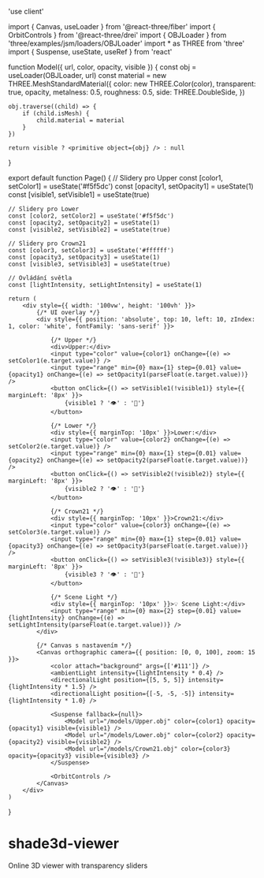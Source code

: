 'use client'

import { Canvas, useLoader } from '@react-three/fiber'
import { OrbitControls } from '@react-three/drei'
import { OBJLoader } from 'three/examples/jsm/loaders/OBJLoader'
import * as THREE from 'three'
import { Suspense, useState, useRef } from 'react'

function Model({ url, color, opacity, visible }) {
    const obj = useLoader(OBJLoader, url)
    const material = new THREE.MeshStandardMaterial({
        color: new THREE.Color(color),
        transparent: true,
        opacity,
        metalness: 0.5,
        roughness: 0.5,
        side: THREE.DoubleSide,
    })

    obj.traverse((child) => {
        if (child.isMesh) {
            child.material = material
        }
    })

    return visible ? <primitive object={obj} /> : null
}

export default function Page() {
    // Slidery pro Upper
    const [color1, setColor1] = useState('#f5f5dc')
    const [opacity1, setOpacity1] = useState(1)
    const [visible1, setVisible1] = useState(true)

    // Slidery pro Lower
    const [color2, setColor2] = useState('#f5f5dc')
    const [opacity2, setOpacity2] = useState(1)
    const [visible2, setVisible2] = useState(true)

    // Slidery pro Crown21
    const [color3, setColor3] = useState('#ffffff')
    const [opacity3, setOpacity3] = useState(1)
    const [visible3, setVisible3] = useState(true)

    // Ovládání světla
    const [lightIntensity, setLightIntensity] = useState(1)

    return (
        <div style={{ width: '100vw', height: '100vh' }}>
            {/* UI overlay */}
            <div style={{ position: 'absolute', top: 10, left: 10, zIndex: 1, color: 'white', fontFamily: 'sans-serif' }}>
                
                {/* Upper */}
                <div>Upper:</div>
                <input type="color" value={color1} onChange={(e) => setColor1(e.target.value)} />
                <input type="range" min={0} max={1} step={0.01} value={opacity1} onChange={(e) => setOpacity1(parseFloat(e.target.value))} />
                <button onClick={() => setVisible1(!visible1)} style={{ marginLeft: '8px' }}>
                    {visible1 ? '👁️' : '🚫'}
                </button>

                {/* Lower */}
                <div style={{ marginTop: '10px' }}>Lower:</div>
                <input type="color" value={color2} onChange={(e) => setColor2(e.target.value)} />
                <input type="range" min={0} max={1} step={0.01} value={opacity2} onChange={(e) => setOpacity2(parseFloat(e.target.value))} />
                <button onClick={() => setVisible2(!visible2)} style={{ marginLeft: '8px' }}>
                    {visible2 ? '👁️' : '🚫'}
                </button>

                {/* Crown21 */}
                <div style={{ marginTop: '10px' }}>Crown21:</div>
                <input type="color" value={color3} onChange={(e) => setColor3(e.target.value)} />
                <input type="range" min={0} max={1} step={0.01} value={opacity3} onChange={(e) => setOpacity3(parseFloat(e.target.value))} />
                <button onClick={() => setVisible3(!visible3)} style={{ marginLeft: '8px' }}>
                    {visible3 ? '👁️' : '🚫'}
                </button>

                {/* Scene Light */}
                <div style={{ marginTop: '10px' }}>💡 Scene Light:</div>
                <input type="range" min={0} max={2} step={0.01} value={lightIntensity} onChange={(e) => setLightIntensity(parseFloat(e.target.value))} />
            </div>

            {/* Canvas s nastavením */}
            <Canvas orthographic camera={{ position: [0, 0, 100], zoom: 15 }}>
                <color attach="background" args={['#111']} />
                <ambientLight intensity={lightIntensity * 0.4} />
                <directionalLight position={[5, 5, 5]} intensity={lightIntensity * 1.5} />
                <directionalLight position={[-5, -5, -5]} intensity={lightIntensity * 1.0} />

                <Suspense fallback={null}>
                    <Model url="/models/Upper.obj" color={color1} opacity={opacity1} visible={visible1} />
                    <Model url="/models/Lower.obj" color={color2} opacity={opacity2} visible={visible2} />
                    <Model url="/models/Crown21.obj" color={color3} opacity={opacity3} visible={visible3} />
                </Suspense>

                <OrbitControls />
            </Canvas>
        </div>
    )
}
# shade3d-viewer
Online 3D viewer with transparency sliders
